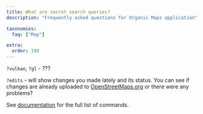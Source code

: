 ```yaml
---
title: What are secret search queries?
description: "Frequently asked questions for Organic Maps application"

taxonomies:
  faq: ["Map"]

extra:
  order: 190
---
```


`?vulkan`, `?gl` - ???

`?edits` - will show changes you made lately and its status. You can see if changes are already uploaded to [OpenStreetMaps.org](https://osm.org) or there were any problems?

See [documentation](https://github.com/organicmaps/organicmaps/blob/master/docs/DEBUG_COMMANDS.md) for the full list of commands.
